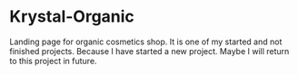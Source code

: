 # Krystal-Organic
Landing page for organic cosmetics shop.
It is one of my started and not finished projects. Because I have started a new project. Maybe I will return to this project in future.
